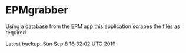 # EPMgrabber
Using a database from the EPM app this application scrapes the files as required


Latest backup: Sun Sep 8 16:32:02 UTC 2019

